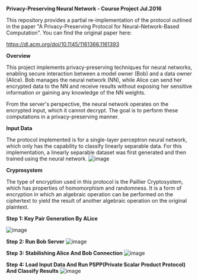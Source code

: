 **Privacy-Preserving Neural Network - Course Project Jul.2016**



This repository provides a partial re-implementation of the protocol outlined in the paper "A Privacy-Preserving Protocol for Neural-Network-Based Computation". You can find the original paper here: 

https://dl.acm.org/doi/10.1145/1161366.1161393

**Overview**

This project implements privacy-preserving techniques for neural networks, enabling secure interaction between a model owner (Bob) and a data owner (Alice).
Bob manages the neural network (NN), while Alice can send her encrypted data to the NN and receive results without exposing her sensitive information or gaining any knowledge of the NN weights.



From the server's perspective, the neural network operates on the encrypted input, which it cannot decrypt.
The goal is to perform these computations in a privacy-preserving manner.

**Input Data**

The protocol implemented is for a single-layer perceptron neural network, which only has the capability to classify linearly separable data. 
For this implementation, a linearly separable dataset was first generated and then trained using the neural network.
![image](https://github.com/user-attachments/assets/7e2adf58-b0d6-4689-993f-d460fbca82a9)

 
**Cryprosystem**

The type of encryption used in this protocol is the Paillier Cryptosystem, which has properties of homomorphism and randomness. 
It is a form of encryption in which an algebraic operation can be performed on the ciphertext to yield the result of another algebraic operation on the original plaintext.

  **Step 1: Key Pair Generation By ALice**

  ![image](https://github.com/user-attachments/assets/9bb3a28d-1614-4b82-a837-b2da0adeb773)


  **Step 2: Run Bob Server**
  ![image](https://github.com/user-attachments/assets/f215afc6-2bc3-4bc6-8248-dfc4a9192b2a)

  **Step 3: Stabilishing Alice And Bob Connection**
  ![image](https://github.com/user-attachments/assets/d96c302a-104b-44cc-bdb4-f8304c04908c)
  
  **Step 4: Load Input Data And Run PSPP(Private Scalar Product Protocol) And Classify Results**
  ![image](https://github.com/user-attachments/assets/4cd978f5-f5b8-4118-8adf-d55eb175a5ba)

  


  

